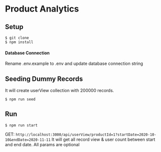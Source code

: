 # Product Analytics

## Setup 
```
$ git clone 
$ npm install 
```
#### Database Connection
Rename .env.example to .env and update database connection string

## Seeding Dummy Records
It will create userView collection with 200000 records.
```
$ npm run seed
```

## Run
```
$ npm run start
```
GET: `http://localhost:3000/api/userView/productId=1?startDate=2020-10-10&endDate=2020-11-11` 
It will get all record view & user count between start and end date. All params are optional